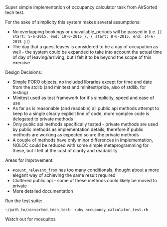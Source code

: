 Super simple implementation of occupancy calculator task from AirSorted tech test.

For the sake of simplicity this system makes several assumptions:
* No overlapping bookings or unavailable_periods will be passed in (i.e. `[{ start: 5-6-2015, end: 10-6-2015 }, { start: 8-6-2015, end: 14-6-2015 }]`)
* The day that a guest leaves is considered to be a day of occupation as well - the system could be expanded to take into account the actual time of day of leaving/arriving, but I felt it to be beyond the scope of this exercise

Design Decisions:
* Simple PORO objects, no included libraries except for time and date from the stdlib (and minitest and minitest/pride, also of stdlib, for testing)
* Minitest used as test framework for it's simplicity, speed and ease of use
* As far as is reasonable (and readable) all public api methods attempt to keep to a single clearly explicit line of code, more complex code is delegated to private methods
* Only public api methods specifically tested - private methods are used by public methods as implementation details, therefore if public methods are working as expected so are the private methods
* A couple of methods have only minor differences in implementation, NOLOC could be reduced with some simple metaprogramming for these, but I felt at the cost of clarity and readability

Areas for Improvement:
* `#count_relevant_from` has too many conditionals, thought about a more elegant way of achieving the same result required
* Cluttered public api - some of these methods could likely be moved to private
* More detailed documentation

Run the test suite:

  `~/path_to/airsorted_tech_test: ruby occupancy_calculator_test.rb`

Watch out for mosquitos
